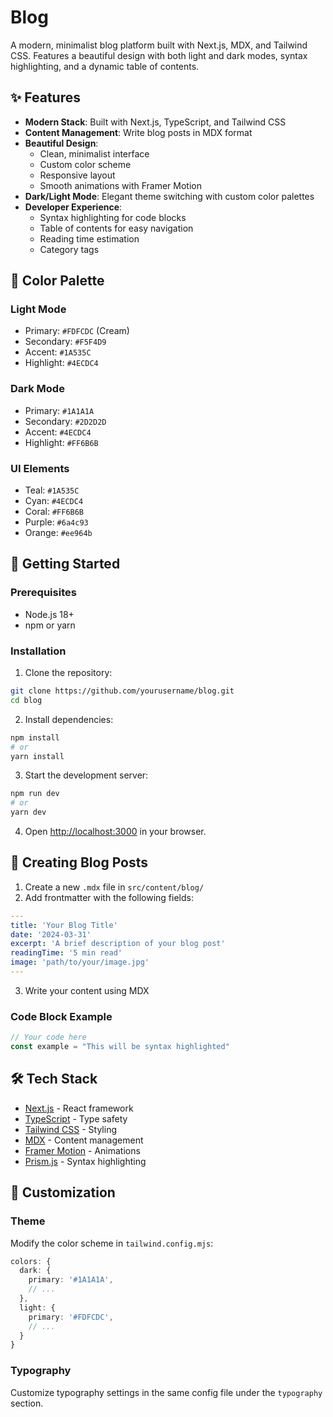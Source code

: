 # Blog

A modern, minimalist blog platform built with Next.js, MDX, and Tailwind CSS. Features a beautiful design with both light and dark modes, syntax highlighting, and a dynamic table of contents.

## ✨ Features

- **Modern Stack**: Built with Next.js, TypeScript, and Tailwind CSS
- **Content Management**: Write blog posts in MDX format
- **Beautiful Design**:
  - Clean, minimalist interface
  - Custom color scheme
  - Responsive layout
  - Smooth animations with Framer Motion
- **Dark/Light Mode**: Elegant theme switching with custom color palettes
- **Developer Experience**:
  - Syntax highlighting for code blocks
  - Table of contents for easy navigation
  - Reading time estimation
  - Category tags

## 🎨 Color Palette

### Light Mode

- Primary: `#FDFCDC` (Cream)
- Secondary: `#F5F4D9`
- Accent: `#1A535C`
- Highlight: `#4ECDC4`

### Dark Mode

- Primary: `#1A1A1A`
- Secondary: `#2D2D2D`
- Accent: `#4ECDC4`
- Highlight: `#FF6B6B`

### UI Elements

- Teal: `#1A535C`
- Cyan: `#4ECDC4`
- Coral: `#FF6B6B`
- Purple: `#6a4c93`
- Orange: `#ee964b`

## 🚀 Getting Started

### Prerequisites

- Node.js 18+
- npm or yarn

### Installation

1. Clone the repository:

```bash
git clone https://github.com/yourusername/blog.git
cd blog
```

2. Install dependencies:

```bash
npm install
# or
yarn install
```

3. Start the development server:

```bash
npm run dev
# or
yarn dev
```

4. Open [http://localhost:3000](http://localhost:3000) in your browser.

## 📝 Creating Blog Posts

1. Create a new `.mdx` file in `src/content/blog/`
2. Add frontmatter with the following fields:

```yaml
---
title: 'Your Blog Title'
date: '2024-03-31'
excerpt: 'A brief description of your blog post'
readingTime: '5 min read'
image: 'path/to/your/image.jpg'
---
```

3. Write your content using MDX

### Code Block Example

```typescript
// Your code here
const example = "This will be syntax highlighted"
```

## 🛠️ Tech Stack

- [Next.js](https://nextjs.org/) - React framework
- [TypeScript](https://www.typescriptlang.org/) - Type safety
- [Tailwind CSS](https://tailwindcss.com/) - Styling
- [MDX](https://mdxjs.com/) - Content management
- [Framer Motion](https://www.framer.com/motion/) - Animations
- [Prism.js](https://prismjs.com/) - Syntax highlighting

## 🔧 Customization

### Theme

Modify the color scheme in `tailwind.config.mjs`:

```typescript
colors: {
  dark: {
    primary: '#1A1A1A',
    // ...
  },
  light: {
    primary: '#FDFCDC',
    // ...
  }
}
```

### Typography

Customize typography settings in the same config file under the `typography` section.
